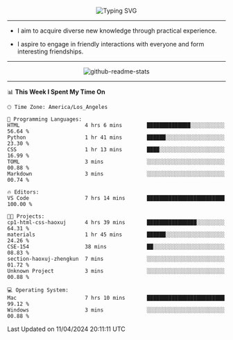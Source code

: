 <p align="center">
  <img src="https://readme-typing-svg.demolab.com?font=Fira+Code&weight=500&size=32&duration=2500&pause=1600&center=true&vCenter=true&random=false&width=1024&height=64&lines=Hi+there+%F0%9F%91%8B;I'm+delighted+you+could+make+it+here+%F0%9F%8E%89;I'm+Harry%2C+a+college+student+still+finding+my+way" alt="Typing SVG" />
</p>


---


- I aim to acquire diverse new knowledge through practical experience.

- I aspire to engage in friendly interactions with everyone and form interesting friendships.


---


<p align="center">
  <img src="https://github-readme-stats.vercel.app/api?username=Harry-Jing&show_icons=true" alt="github-readme-stats"/>
</p>


---

<!--START_SECTION:waka-->
📊 **This Week I Spent My Time On** 

```text
🕑︎ Time Zone: America/Los_Angeles

💬 Programming Languages: 
HTML                     4 hrs 6 mins        ██████████████░░░░░░░░░░░   56.64 % 
Python                   1 hr 41 mins        ██████░░░░░░░░░░░░░░░░░░░   23.30 % 
CSS                      1 hr 13 mins        ████░░░░░░░░░░░░░░░░░░░░░   16.99 % 
TOML                     3 mins              ░░░░░░░░░░░░░░░░░░░░░░░░░   00.88 % 
Markdown                 3 mins              ░░░░░░░░░░░░░░░░░░░░░░░░░   00.74 % 

🔥 Editors: 
VS Code                  7 hrs 14 mins       █████████████████████████   100.00 % 

🐱‍💻 Projects: 
cp1-html-css-haoxuj      4 hrs 39 mins       ████████████████░░░░░░░░░   64.31 % 
materials                1 hr 45 mins        ██████░░░░░░░░░░░░░░░░░░░   24.26 % 
CSE-154                  38 mins             ██░░░░░░░░░░░░░░░░░░░░░░░   08.83 % 
section-haoxuj-zhengkun  7 mins              ░░░░░░░░░░░░░░░░░░░░░░░░░   01.72 % 
Unknown Project          3 mins              ░░░░░░░░░░░░░░░░░░░░░░░░░   00.88 % 

💻 Operating System: 
Mac                      7 hrs 10 mins       █████████████████████████   99.12 % 
Windows                  3 mins              ░░░░░░░░░░░░░░░░░░░░░░░░░   00.88 % 
```


 Last Updated on 11/04/2024 20:11:11 UTC
<!--END_SECTION:waka-->
